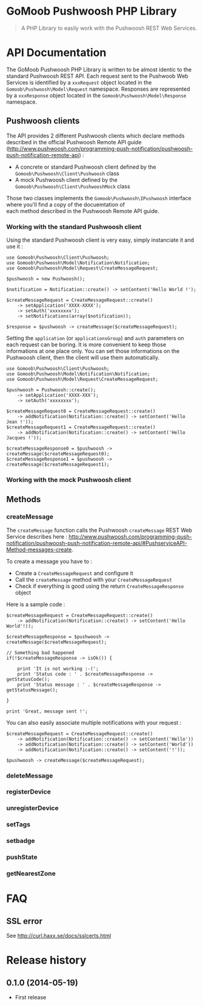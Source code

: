 # GoMoob Pushwoosh PHP Library

> A PHP Library to easily work with the Pushwoosh REST Web Services.

# API Documentation

The GoMoob Pushwoosh PHP Library is written to be almost identic to the standard Pushwoosh REST API. Each request sent 
to the Pushwoob Web Services is identified by a `xxxRequest` object located in the `Gomoob\Pushwoosh\Model\Request` 
namespace. Responses are represented by a `xxxResponse` object located in the `Gomoob\Pushwoosh\Model\Response` 
namespace.

## Pushwoosh clients

The API provides 2 different Pushwoosh clients which declare methods described in the official Pushwoosh Remote API 
guide (http://www.pushwoosh.com/programming-push-notification/pushwoosh-push-notification-remote-api) : 

 * A concrete or standard Pushwoosh client defined by the `Gomoob\Pushwoosh\Client\Pushwoosh` class
 * A mock Pushwoosh client defined by the `Gomoob\Pushwoosh\Client\PushwooshMock` class

Those two classes implements the `Gomoob\Pushwoosh\IPushwoosh` interface where you'll find a copy of the docuemtation of  
each method described in the Pushwoosh Remote API guide.

### Working with the standard Pushwoosh client

Using the standard Pushwoosh client is very easy, simply instanciate it and use it : 

```
use Gomoob\Pushwoosh\Client\Pushwoosh;
use Gomoob\Pushwoosh\Model\Notification\Notification;
use Gomoob\Pushwoosh\Model\Request\CreateMessageRequest;

$pushwoosh = new Pushwoosh();

$notification = Notification::create() -> setContent('Hello World !');

$createMessageRequest = CreateMessageRequest::create() 
    -> setApplication('XXXX-XXXX');
    -> setAuth('xxxxxxxx');
    -> setNotifications(array($notification));

$response = $pushwoosh -> createMessage($createMessageRequest);
```

Setting the `application` (or `applicationsGroup`) and `auth` parameters on each request can be boring. It is more 
convenient to keep those informations at one place only. You can set those informations on the Pushwoosh client, then 
the client will use them automatically.

```
use Gomoob\Pushwoosh\Client\Pushwoosh;
use Gomoob\Pushwoosh\Model\Notification\Notification;
use Gomoob\Pushwoosh\Model\Request\CreateMessageRequest;

$pushwoosh = Pushwoosh::create();
    -> setApplication('XXXX-XXX');
    -> setAuth('xxxxxxxx');

$createMessageRequest0 = CreateMessageRequest::create() 
    -> addNotification(Notification::create() -> setContent('Hello Jean !'));
$createMessageRequest1 = CreateMessageRequest::create() 
    -> addNotification(Notification::create() -> setContent('Hello Jacques !'));

$createMessageResponse0 = $pushwoosh -> createMessage($createMessageRequest0);
$createMessageResponse1 = $pushwoosh -> createMessage($createMessageRequest1);

```

### Working with the mock Pushwoosh client

## Methods

### createMessage

The `createMessage` function calls the Pushwoosh `createMessage` REST Web Service describes here : 
http://www.pushwoosh.com/programming-push-notification/pushwoosh-push-notification-remote-api/#PushserviceAPI-Method-messages-create.

To create a message you have to :
 * Create a `CreateMessageRequest` and configure it
 * Call the `createMessage` method with your `CreateMessageRequest`
 * Check if everything is good using the return `CreateMessageResponse` object

Here is a sample code : 
```
$createMessageRequest = CreateMessageRequest::create()
    -> addNotification(Notification::create() -> setContent('Hello World'!));
    
$createMessageResponse = $pushwoosh -> createMessage($createMessageRequest);

// Something bad happened
if(!$createMessageResponse -> isOk()) {

    print 'It is not working :-(';
    print 'Status code : ' . $createMessageResponse -> getStatusCode();
    print 'Status message : ' . $createMessageResponse -> getStatusMessage();

}

print 'Great, message sent !';
```

You can also easily associate multiple notifications with your request : 
```
$createMessageRequest = CreateMessageRequest::create()
    -> addNotification(Notification::create() -> setContent('Hello'))
    -> addNotification(Notification::create() -> setContent('World'))
    -> addNotification(Notification::create() -> setContent('!'));

$pushwoosh -> createMessage($createMessageRequest);
```

### deleteMessage

### registerDevice

### unregisterDevice

### setTags

### setbadge

### pushState

### getNearestZone

# FAQ

## SSL error 
See http://curl.haxx.se/docs/sslcerts.html

# Release history

## 0.1.0 (2014-05-19)
 * First release
